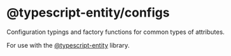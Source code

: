 # @typescript-entity/configs

Configuration typings and factory functions for common types of attributes.

For use with the [@typescript-entity](https://github.com/typescript-entity/typescript-entity) library.

